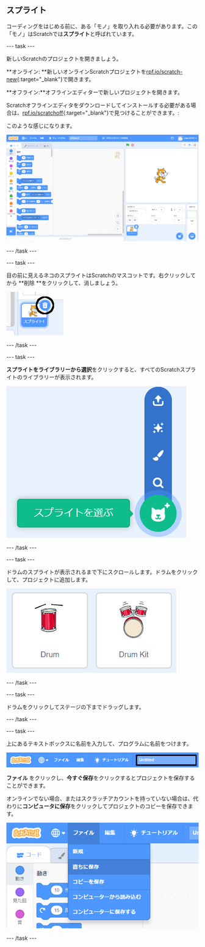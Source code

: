 ## スプライト

コーディングをはじめる前に、ある「モノ」を取り入れる必要があります。この「モノ」はScratchでは**スプライト**と呼ばれています。

\--- task \---

新しいScratchのプロジェクトを開きましょう。

**オンライン: **新しいオンラインScratchプロジェクトを[rpf.io/scratch-new](http://rpf.io/scratch-new){:target="_blank"}で開きます。

**オフライン:**オフラインエディターで新しいプロジェクトを開きます。

Scratchオフラインエディタをダウンロードしてインストールする必要がある場合は、[rpf.io/scratchoff](http://rpf.io/scratchoff){:target="_blank"}で見つけることができます。:

このような感じになります。

![スクリーンショット](images/band-scratch.png)

\--- /task \---

\--- task \---

目の前に見えるネコのスプライトはScratchのマスコットです。右クリックしてから **削除 **をクリックして、消しましょう。

![スクリーンショット](images/band-delete-annotated.png)

\--- /task \---

\--- task \---

**スプライトをライブラリーから選択**をクリックすると、すべてのScratchスプライトのライブラリーが表示されます。

![スクリーンショット](images/band-sprite-library.png)

\--- /task \---

\--- task \---

ドラムのスプライトが表示されるまで下にスクロールします。ドラムをクリックして、プロジェクトに追加します。

![スクリーンショット](images/band-sprite-drum.png)

\--- /task \---

\--- task \---

ドラムをクリックしてステージの下までドラッグします。

\--- /task \---

\--- task \---

上にあるテキストボックスに名前を入力して、プログラムに名前をつけます。

![名前](images/band-name-annotated.png)

**ファイル** をクリックし、**今すぐ保存**をクリックするとプロジェクトを保存することができます。

オンラインでない場合、またはスクラッチアカウントを持っていない場合は、代わりに**コンピュータに保存**をクリックしてプロジェクトのコピーを保存できます。

![スクリーンショット](images/band-save.png)

\--- /task \---